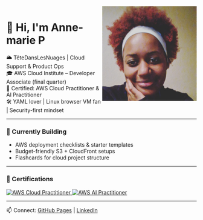 <img src="https://raw.githubusercontent.com/Anne-marieTeteDansLesNuages/Anne-marieTeteDansLesNuages/main/MesCheveuxRouge.jpg" width="250" align="right" alt="mon visage">

# 👋 Hi, I'm Anne-marie P

🌥️ TêteDansLesNuages | Cloud Support & Product Ops  
🎓 AWS Cloud Institute – Developer Associate (final quarter)  
🧠 Certified: AWS Cloud Practitioner & AI Practitioner  
🛠️ YAML lover | Linux browser VM fan | Security-first mindset

---

### 🚧 Currently Building
- AWS deployment checklists & starter templates  
- Budget-friendly S3 + CloudFront setups  
- Flashcards for cloud project structure

---

### 🧠 Certifications

<a href="https://www.credly.com/badges/e0abbaab-115d-45cd-886f-ce40a6ce6a60/public_url">
  <img src="https://images.credly.com/size/110x110/images/2e5f4b7d-3b8d-4f0c-9e1a-5a8d8f6f9f3e/AWS-CloudPractitioner.png" width="80" alt="AWS Cloud Practitioner">
</a>
<a href=“https://www.credly.com/badges/e0696778-1060-49de-bdde-e2de01bece9b/public_url”>
  <img src="https://images.credly.com/size/110x110/images/1e3b4f7d-3c8d-4f0c-9e1a-5a8d8f6f9f3e/AWS-AI.png" width="80" alt="AWS AI Practitioner">
</a>

---

📫 Connect: [GitHub Pages](https://anne-marietetedanslesnuages.github.io) | [LinkedIn](https://www.linkedin.com/in/marieAnneMF)



